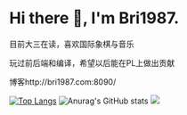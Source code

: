 # Hi there 👋, I'm Bri1987.
目前大三在读，喜欢国际象棋与音乐

玩过前后端和编译，希望以后能在PL上做出贡献

博客http://bri1987.com:8090/

[![Top Langs](https://github-readme-stats.vercel.app/api/top-langs/?username=Bri1987&hide=css,html&layout=compact)](https://github.com/anuraghazra/github-readme-stats)
![Anurag's GitHub stats](https://github-readme-stats.vercel.app/api?username=Bri1987&hide=contribs,prs)
![](https://github-readme-activity-graph.cyclic.app/graph?username=Bri1987&theme=react-dark)



